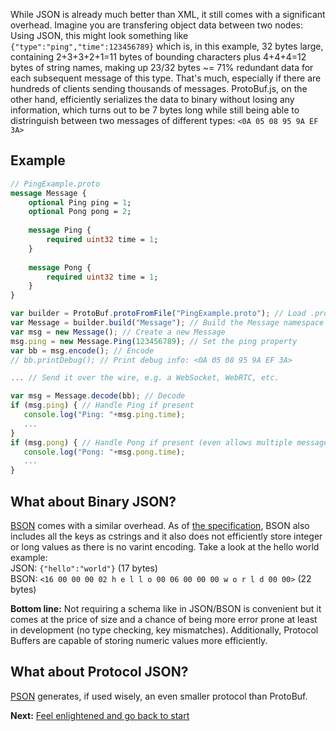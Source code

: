 While JSON is already much better than XML, it still comes with a significant overhead. Imagine you are transfering object data between two nodes: Using JSON, this might look something like `{"type":"ping","time":123456789}` which is, in this example, 32 bytes large, containing 2+3+3+2+1=11 bytes of bounding characters plus 4+4+4=12 bytes of string names, making up 23/32 bytes ~= 71% redundant data for each subsequent message of this type. That's much, especially if there are hundreds of clients sending thousands of messages. ProtoBuf.js, on the other hand, efficiently serializes the data to binary without losing any information, which turns out to be 7 bytes long while still being able to distringuish between two messages of different types: `<0A 05 08 95 9A EF 3A>`

Example
-------
```protobuf
// PingExample.proto
message Message {
    optional Ping ping = 1;
    optional Pong pong = 2;
    
    message Ping {
        required uint32 time = 1;
    }
    
    message Pong {
        required uint32 time = 1;
    }
}
```

```js
var builder = ProtoBuf.protoFromFile("PingExample.proto"); // Load .proto file
var Message = builder.build("Message"); // Build the Message namespace
var msg = new Message(); // Create a new Message
msg.ping = new Message.Ping(123456789); // Set the ping property
var bb = msg.encode(); // Encode
// bb.printDebug(); // Print debug info: <0A 05 08 95 9A EF 3A>

... // Send it over the wire, e.g. a WebSocket, WebRTC, etc.

var msg = Message.decode(bb); // Decode
if (msg.ping) { // Handle Ping if present
   console.log("Ping: "+msg.ping.time);
   ...
}
if (msg.pong) { // Handle Pong if present (even allows multiple message types at once in this example)
   console.log("Pong: "+msg.pong.time);
   ...
}
```

What about Binary JSON?
-----------------------
[BSON](http://bsonspec.org) comes with a similar overhead. As of [the specification](http://bsonspec.org/#/specification), BSON also includes all the keys as cstrings and it also does not efficiently store integer or long values as there is no varint encoding. Take a look at the hello world example:  
JSON: `{"hello":"world"}` (17 bytes)  
BSON: `<16 00 00 00 02 h e l l o 00 06 00 00 00 w o r l d 00 00>` (22 bytes)

**Bottom line:** Not requiring a schema like in JSON/BSON is convenient but it comes at the price of size and a chance of being more error prone at least in development (no type checking, key mismatches). Additionally, Protocol Buffers are capable of storing numeric values more efficiently.

What about Protocol JSON?
-------------------------
[PSON](https://github.com/dcodeIO/PSON) generates, if used wisely, an even smaller protocol than ProtoBuf.

**Next:** [Feel enlightened and go back to start](https://github.com/dcodeIO/ProtoBuf.js/wiki)
